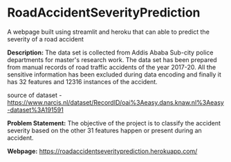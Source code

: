 # RoadAccidentSeverityPrediction
A webpage built using streamlit and heroku that can able to predict the severity of a road accident

**Description:** The data set is collected from Addis Ababa Sub-city police departments for master's research work. The data set has been prepared from manual records of road traffic accidents of the year 2017-20. All the sensitive information has been excluded during data encoding and finally it has 32 features and 12316 instances of the accident.  

source of dataset - https://www.narcis.nl/dataset/RecordID/oai%3Aeasy.dans.knaw.nl%3Aeasy-dataset%3A191591

**Problem Statement:** The objective of the project is to classify the accident severity based on the other 31 features happen or present during an accident.

**Webpage:** https://roadaccidentseverityprediction.herokuapp.com/
